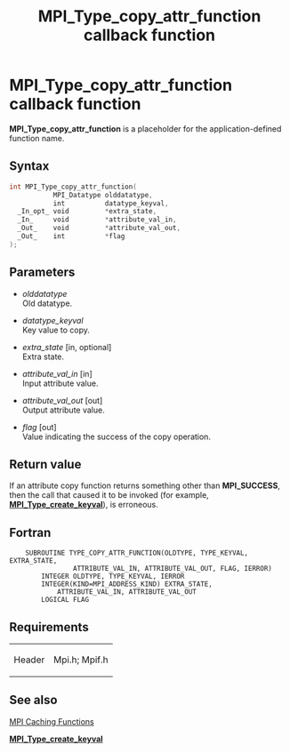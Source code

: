 ﻿---
title: MPI_Type_copy_attr_function callback function
TOCTitle: MPI_Type_copy_attr_function callback function
ms:assetid: af7f651c-0da6-42e0-b7bc-5d4200f5f11f
ms:mtpsurl: https://msdn.microsoft.com/en-us/library/Dn473486(v=VS.85)
ms:contentKeyID: 59361021
ms.date: 03/28/2018
mtps_version: v=VS.85
f1_keywords:
- mpi/MPI_Type_copy_attr_function
- mpi/TYPE_COPY_ATTR_FUNCTION
- MPI_Type_copy_attr_function
- mpif/MPI_Type_copy_attr_function
- mpif/TYPE_COPY_ATTR_FUNCTION
- TYPE_COPY_ATTR_FUNCTION
dev_langs:
- C++
- C
---

# MPI\_Type\_copy\_attr\_function callback function

**MPI\_Type\_copy\_attr\_function** is a placeholder for the application-defined function name.

## Syntax

``` c++
int MPI_Type_copy_attr_function(
           MPI_Datatype olddatatype,
           int          datatype_keyval,
  _In_opt_ void         *extra_state,
  _In_     void         *attribute_val_in,
  _Out_    void         *attribute_val_out,
  _Out_    int          *flag
);
```

## Parameters

  - *olddatatype*  
    Old datatype.

  - *datatype\_keyval*  
    Key value to copy.

  - *extra\_state* \[in, optional\]  
    Extra state.

  - *attribute\_val\_in* \[in\]  
    Input attribute value.

  - *attribute\_val\_out* \[out\]  
    Output attribute value.

  - *flag* \[out\]  
    Value indicating the success of the copy operation.

## Return value

If an attribute copy function returns something other than **MPI\_SUCCESS**, then the call that caused it to be invoked (for example, [**MPI\_Type\_create\_keyval**](mpi-type-create-keyval-function.md)), is erroneous.

## Fortran

``` FORTRAN
    SUBROUTINE TYPE_COPY_ATTR_FUNCTION(OLDTYPE, TYPE_KEYVAL, EXTRA_STATE,
                ATTRIBUTE_VAL_IN, ATTRIBUTE_VAL_OUT, FLAG, IERROR)
        INTEGER OLDTYPE, TYPE_KEYVAL, IERROR
        INTEGER(KIND=MPI_ADDRESS_KIND) EXTRA_STATE,
            ATTRIBUTE_VAL_IN, ATTRIBUTE_VAL_OUT
        LOGICAL FLAG
```

## Requirements

<table>
<colgroup>
<col  />
<col  />
</colgroup>
<tbody>
<tr class="odd">
<td><p>Header</p></td>
<td>Mpi.h;
Mpif.h</td>
</tr>
</tbody>
</table>


## See also

[MPI Caching Functions](mpi-caching-functions.md)

[**MPI\_Type\_create\_keyval**](mpi-type-create-keyval-function.md)

